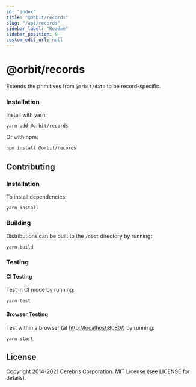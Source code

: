 ```yaml
---
id: "index"
title: "@orbit/records"
slug: "/api/records"
sidebar_label: "Readme"
sidebar_position: 0
custom_edit_url: null
---
```


# @orbit/records

Extends the primitives from `@orbit/data` to be record-specific.

### Installation

Install with yarn:

```
yarn add @orbit/records
```

Or with npm:

```
npm install @orbit/records
```

## Contributing

### Installation

To install dependencies:

```
yarn install
```

### Building

Distributions can be built to the `/dist` directory by running:

```
yarn build
```

### Testing

#### CI Testing

Test in CI mode by running:

```
yarn test
```

#### Browser Testing

Test within a browser
(at [http://localhost:8080/](http://localhost:8080/)) by running:

```
yarn start
```

## License

Copyright 2014-2021 Cerebris Corporation. MIT License (see LICENSE for details).
